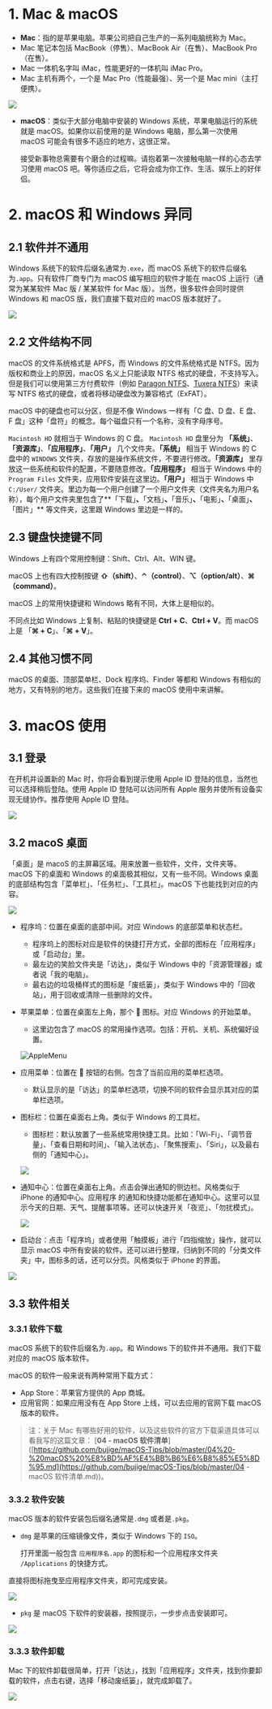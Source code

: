 # 1. Mac & macOS

-  **Mac**：指的是苹果电脑。苹果公司把自己生产的一系列电脑统称为 Mac。
  - Mac 笔记本包括 MacBook（停售）、MacBook Air（在售）、MacBook Pro（在售）。
  - Mac 一体机名字叫 iMac，性能更好的一体机叫 iMac Pro。
  - Mac 主机有两个，一个是 Mac Pro（性能最强）、另一个是 Mac mini（主打便携）。

![](http://qncdn.bujige.net/images/20200325153748.png)

- **macOS**：类似于大部分电脑中安装的 Windows 系统，苹果电脑运行的系统就是 macOS。如果你以前使用的是 Windows 电脑，那么第一次使用 macOS 可能会有很多不适应的地方，这很正常。

  接受新事物总需要有个磨合的过程嘛。请抱着第一次接触电脑一样的心态去学习使用 macOS 吧。等你适应之后，它将会成为你工作、生活、娱乐上的好伴侣。

    

# 2. macOS 和 Windows 异同

## 2.1 软件并不通用

Windows 系统下的软件后缀名通常为`.exe`，而 macOS 系统下的软件后缀名为`.app`。只有软件厂商专门为 macOS 编写相应的软件才能在 macOS 上运行（通常为某某软件 Mac 版 / 某某软件 for Mac 版）。当然，很多软件会同时提供 Windows 和 macOS 版，我们直接下载对应的 macOS 版本就好了。

![](http://qncdn.bujige.net/images/20200325161045.png)


## 2.2 文件结构不同

macOS 的文件系统格式是 APFS，而 Windows 的文件系统格式是 NTFS。因为版权和商业上的原因，macOS 名义上只能读取 NTFS 格式的硬盘，不支持写入。但是我们可以使用第三方付费软件（例如 [Paragon NTFS](https://china.paragon-software.com/home-mac/ntfs-for-mac/)、[Tuxera NTFS](https://www.tuxera.com/products/tuxera-ntfs-for-mac-cn/)）来读写 NTFS 格式的硬盘，或者将移动硬盘改为兼容格式（ExFAT）。

macOS 中的硬盘也可以分区，但是不像 Windows 一样有「C 盘、D 盘、E 盘、F 盘」这种「盘符」的概念。每个磁盘只有一个名称，没有字母序号。

`Macintosh HD` 就相当于 Windows 的 C 盘。 `Macintosh HD` 盘里分为 **「系统」**、**「资源库」**、**「应用程序」**、**「用户」** 几个文件夹。**「系统」** 相当于 Windows 的 C 盘中的 `WINDOWS` 文件夹，存放的是操作系统文件，不要进行修改。**「资源库」** 里存放这一些系统和软件的配置，不要随意修改。**「应用程序」** 相当于 Windows 中的 `Program Files` 文件夹，应用软件安装在这里边。**「用户」** 相当于 Windows 中 `C:/User/` 文件夹。里边为每一个用户创建了一个用户文件夹（文件夹名为用户名称），每个用户文件夹里包含了**「下载」**、**「文档」**、**「音乐」**、**「电影」**、**「桌面」**、**「图片」** 等文件夹，这里跟 Windows 里边是一样的。



## 2.3 键盘快捷键不同

Windows 上有四个常用控制键：Shift、Ctrl、Alt、WIN 键。

macOS 上也有四大控制按键 **⇧（shift）**、**⌃（control）**、**⌥（option/alt）**、**⌘（command）**。

macOS 上的常用快捷键和 Windows 略有不同，大体上是相似的。

不同点比如 Windows 上复制、粘贴的快捷键是 **Ctrl + C**、**Ctrl + V**。而 macOS 上是 「**⌘ + C**」、「**⌘ + V**」。

## 2.4 其他习惯不同

macOS 的桌面、顶部菜单栏、Dock 程序坞、Finder 等都和 Windows 有相似的地方，又有特别的地方。这些我们在接下来的 macOS 使用中来讲解。



# 3. macOS 使用

## 3.1 登录

在开机并设置新的 Mac 时，你将会看到提示使用 Apple ID 登陆的信息，当然也可以选择稍后登陆。使用 Apple ID 登陆可以访问所有 Apple 服务并使所有设备实现无缝协作。推荐使用 Apple ID 登陆。

![](http://qncdn.bujige.net/images/20200326121551.jpg)



## 3.2 macoS 桌面

「桌面」是 macoS 的主屏幕区域。用来放置一些软件，文件，文件夹等。macOS 下的桌面和 Windows 的桌面极其相似，又有一些不同。Windows 桌面的底部结构包含「菜单栏」、「任务栏」、「工具栏」。macOS 下也能找到对应的内容。

![](http://qncdn.bujige.net/images/20200326111430.png)



- 程序坞：位置在桌面的底部中间。对应 Windows 的底部菜单和状态栏。

  - 程序坞上的图标对应是软件的快捷打开方式，全部的图标在「应用程序」或「启动台」里。
  - 最左边的笑脸文件夹是「访达」，类似于 Windows 中的「资源管理器」或者说「我的电脑」。
  - 最右边的垃圾桶样式的图标是「废纸篓」，类似于 Windows 中的「回收站」，用于回收或清除一些删除的文件。

- 苹果菜单：位置在桌面左上角，那个  图标。对应 Windows 的开始菜单。

  - 这里边包含了 macOS 的常用操作选项。包括：开机、关机、系统偏好设置。

  ![AppleMenu](http://qncdn.bujige.net/images/20200326135807.jpg)

- 应用菜单：位置在  按钮的右侧。包含了当前应用的菜单栏选项。

  - 默认显示的是「访达」的菜单栏选项，切换不同的软件会显示其对应的菜单栏选项。

- 图标栏：位置在桌面右上角。类似于 Windows 的工具栏。

  - 图标栏：默认放置了一些系统常用快捷工具。比如：「Wi-Fi」、「调节音量」、「查看日期和时间」、「输入法状态」、「聚焦搜索」、「Siri」，以及最右侧的「通知中心」。

  ![](http://qncdn.bujige.net/images/20200326140212.png)

- 通知中心：位置在桌面右上角。点击会弹出通知的侧边栏。风格类似于 iPhone 的通知中心。应用程序 的通知和快捷功能都在通知中心。这里可以显示今天的日期、天气、提醒事项等。还可以快速开关「夜览」、「勿扰模式」。

  ![](../../../WeiYunDrive/Blog%20Images/notification.jpg)



- 启动台：点击「程序坞」或者使用「触摸板」进行「四指缩放」操作，就可以显示 macOS 中所有安装的软件。还可以进行整理，归纳到不同的「分类文件夹」中，图标多的话，还可以分页。风格类似于 iPhone 的界面。

![](http://qncdn.bujige.net/images/20200326143759.png)



## 3.3 软件相关

### 3.3.1 软件下载

macOS 系统下的软件后缀名为`.app`。和 Windows 下的软件并不通用。我们下载对应的 macOS 版本软件。

macOS 的软件一般来说有两种常用下载方式：

- App Store：苹果官方提供的 App 商城。
- 应用官网：如果应用没有在 App Store 上线，可以去应用的官网下载 macOS 版本的软件。

> 注：关于 Mac 有哪些好用的软件，以及这些软件的官方下载渠道具体可以看我写的这篇文章： [**04 - macOS 软件清单**]([https://github.com/bujige/macOS-Tips/blob/master/04%20-%20macOS%20%E8%BD%AF%E4%BB%B6%E6%B8%85%E5%8D%95.md](https://github.com/bujige/macOS-Tips/blob/master/04 - macOS 软件清单.md))。

### 3.3.2 软件安装

macOS 版本的软件安装包后缀名通常是`.dmg` 或者是`.pkg`。

- `dmg` 是苹果的压缩镜像文件，类似于 Windows 下的 `ISO`。

  打开里面一般包含 `应用程序名.app` 的图标和一个应用程序文件夹 `/Applications` 的快捷方式。

直接将图标拖曳至应用程序文件夹，即可完成安装。

![](http://qncdn.bujige.net/images/20200325161109.png)

- `pkg` 是 macOS 下软件的安装器，按照提示，一步步点击安装即可。

![](http://qncdn.bujige.net/images/20200325161124.png)



### 3.3.3 软件卸载

Mac 下的软件卸载很简单，打开「访达」，找到「应用程序」文件夹，找到你要卸载的软件，点击右键，选择「移动废纸篓」，就完成卸载了。

![](http://qncdn.bujige.net/images/20200326152102.png)

